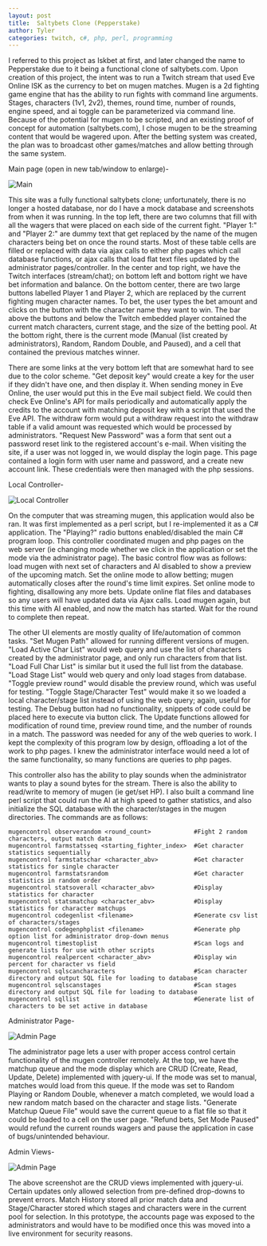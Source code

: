 ```yaml
---
layout: post
title:  Saltybets Clone (Pepperstake)
author: Tyler
categories: twitch, c#, php, perl, programming
---
```


I referred to this project as Iskbet at first, and later changed the name to Pepperstake due to it being a functional clone of saltybets.com.  Upon creation of this project, the intent was to run a Twitch stream that used Eve Online ISK as the currency to bet on mugen matches.  Mugen is a 2d fighting game engine that has the ability to run fights with command line arguments.  Stages, characters (1v1, 2v2), themes, round time, number of rounds, engine speed, and ai toggle can be parameterized via command line.  Because of the potential for mugen to be scripted, and an existing proof of concept for automation (saltybets.com), I chose mugen to be the streaming content that would be wagered upon.  After the betting system was created, the plan was to broadcast other games/matches and allow betting through the same system.

Main page (open in new tab/window to enlarge)-

![Main](../assets/portfolio-images/3-saltybets-clone-mugen-main-page.png)

This site was a fully functional saltybets clone; unfortunately, there is no longer a hosted database, nor do I have a mock database and screenshots from when it was running.  In the top left, there are two columns that fill with all the wagers that were placed on each side of the current fight.  "Player 1:" and "Player 2:" are dummy text that get replaced by the name of the mugen characters being bet on once the round starts.  Most of these table cells are filled or replaced with data via ajax calls to either php pages which call database functions, or ajax calls that load flat text files updated by the administrator pages/controller.  In the center and top right, we have the Twitch interfaces (stream/chat); on bottom left and bottom right we have bet information and balance.  On the bottom center, there are two large buttons labelled Player 1 and Player 2, which are replaced by the current fighting mugen character names.  To bet, the user types the bet amount and clicks on the button with the character name they want to win.  The bar above the buttons and below the Twitch embedded player contained the current match characters, current stage, and the size of the betting pool.  At the bottom right, there is the current mode (Manual (list created by administrators), Random, Random Double, and Paused), and a cell that contained the previous matches winner.

There are some links at the very bottom left that are somewhat hard to see due to the color scheme.  "Get deposit key" would create a key for the user if they didn't have one, and then display it.  When sending money in Eve Online, the user would put this in the Eve mail subject field.  We could then check Eve Online's API for mails periodically and automatically apply the credits to the account with matching deposit key with a script that used the Eve API.  The withdraw form would put a withdraw request into the withdraw table if a valid amount was requested which would be processed by administrators.  "Request New Password" was a form that sent out a password reset link to the registered account's e-mail.  When visiting the site, if a user was not logged in, we would display the login page.  This page contained a login form with user name and password, and a create new account link.  These credentials were then managed with the php sessions.  

Local Controller-

![Local Controller](../assets/portfolio-images/0-saltybets-clone-mugen-controller.png)

On the computer that was streaming mugen, this application would also be ran.  It was first implemented as a perl script, but I re-implemented it as a C# application.  The "Playing?" radio buttons enabled/disabled the main C# program loop.  This controller coordinated mugen and php pages on the web server (ie changing mode whether we click in the application or set the mode via the administrator page).  The basic control flow was as follows: load mugen with next set of characters and AI disabled to show a preview of the upcoming match.  Set the online mode to allow betting; mugen automatically closes after the round's time limit expires.  Set online mode to fighting, disallowing any more bets.  Update online flat files and databases so any users will have updated data via Ajax calls.  Load mugen again, but this time with AI enabled, and now the match has started.  Wait for the round to complete then repeat.

The other UI elements are mostly quality of life/automation of common tasks.  "Set Mugen Path" allowed for running different versions of mugen.  "Load Active Char List" would web query and use the list of characters created by the administrator page, and only run characters from that list.  "Load Full Char List" is similar but it used the full list from the database.  "Load Stage List" would web query and only load stages from database.  "Toggle preview round" would disable the preview round, which was useful for testing. "Toggle Stage/Character Test" would make it so we loaded a local character/stage list instead of using the web query; again, useful for testing.  The Debug button had no functionality, snippets of code could be placed here to execute via button click.  The Update functions allowed for modification of round time, preview round time, and the number of rounds in a match.  The password was needed for any of the web queries to work.  I kept the complexity of this program low by design, offloading a lot of the work to php pages.  I knew the administrator interface would need a lot of the same functionality, so many functions are queries to php pages.

This controller also has the ability to play sounds when the administrator wants to play a sound bytes for the stream.  There is also the ability to read/write to memory of mugen (ie get/set HP).  I also built a command line perl script that could run the AI at high speed to gather statistics, and also initialize the SQL database with the character/stages in the mugen directories.  The commands are as follows:

	mugencontrol observerandom <round_count>            #Fight 2 random characters, output match data
	mugencontrol farmstatsseq <starting_fighter_index>  #Get character statistics sequentially
	mugencontrol farmstatschar <character_abv>          #Get character statistics for single character
    mugencontrol farmstatsrandom                        #Get character statistics in random order
	mugencontrol statsoverall <character_abv>           #Display statistics for character
	mugencontrol statsmatchup <character_abv>           #Display statistics for character matchups
	mugencontrol codegenlist <filename>                 #Generate csv list of characters/stages
	mugencontrol codegenphplist <filename>              #Generate php option list for administrator drop-down menus
	mugencontrol timestoplist                           #Scan logs and generate lists for use with other scripts
	mugencontrol realpercent <character_abv>            #Display win percent for character vs field
	mugencontrol sqlscancharacters                      #Scan character directory and output SQL file for loading to database
	mugencontrol sqlscanstages                          #Scan stages directory and output SQL file for loading to database
	mugencontrol sqllist                                #Generate list of characters to be set active in database

Administrator Page-

![Admin Page](../assets/portfolio-images/1-saltybets-clone-mugen-admin.png)

The administrator page lets a user with proper access control certain functionality of the mugen controller remotely.  At the top, we have the matchup queue and the mode display which are CRUD (Create, Read, Update, Delete) implemented with jquery-ui.  If the mode was set to manual, matches would load from this queue.  If the mode was set to Random Playing or Random Double, whenever a match completed, we would load a new random match based on the character and stage lists.  "Generate Matchup Queue File" would save the current queue to a flat file so that it could be loaded to a cell on the user page.  "Refund bets, Set Mode Paused" would refund the current rounds wagers and pause the application in case of bugs/unintended behaviour.

Admin Views-

![Admin Page](../assets/portfolio-images/2-saltybets-clone-mugen-admin-pages.png)

The above screenshot are the CRUD views implemented with jquery-ui.  Certain updates only allowed selection from pre-defined drop-downs to prevent errors.  Match History stored all prior match data and Stage/Character stored which stages and characters were in the current pool for selection.  In this prototype, the accounts page was exposed to the administrators and would have to be modified once this was moved into a live environment for security reasons.
